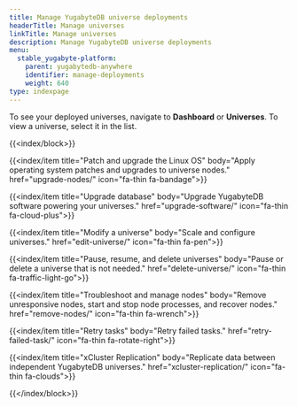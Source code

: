 ```yaml
---
title: Manage YugabyteDB universe deployments
headerTitle: Manage universes
linkTitle: Manage universes
description: Manage YugabyteDB universe deployments
menu:
  stable_yugabyte-platform:
    parent: yugabytedb-anywhere
    identifier: manage-deployments
    weight: 640
type: indexpage
---
```

To see your deployed universes, navigate to **Dashboard** or **Universes**. To view a universe, select it in the list.

{{<index/block>}}

  {{<index/item
    title="Patch and upgrade the Linux OS"
    body="Apply operating system patches and upgrades to universe nodes."
    href="upgrade-nodes/"
    icon="fa-thin fa-bandage">}}

  {{<index/item
    title="Upgrade database"
    body="Upgrade YugabyteDB software powering your universes."
    href="upgrade-software/"
    icon="fa-thin fa-cloud-plus">}}

  {{<index/item
    title="Modify a universe"
    body="Scale and configure universes."
    href="edit-universe/"
    icon="fa-thin fa-pen">}}

  {{<index/item
    title="Pause, resume, and delete universes"
    body="Pause or delete a universe that is not needed."
    href="delete-universe/"
    icon="fa-thin fa-traffic-light-go">}}

  {{<index/item
    title="Troubleshoot and manage nodes"
    body="Remove unresponsive nodes, start and stop node processes, and recover nodes."
    href="remove-nodes/"
    icon="fa-thin fa-wrench">}}

  {{<index/item
    title="Retry tasks"
    body="Retry failed tasks."
    href="retry-failed-task/"
    icon="fa-thin fa-rotate-right">}}

  {{<index/item
    title="xCluster Replication"
    body="Replicate data between independent YugabyteDB universes."
    href="xcluster-replication/"
    icon="fa-thin fa-clouds">}}

{{</index/block>}}
